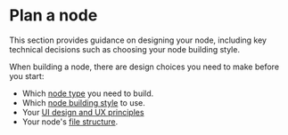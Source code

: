 # Plan a node

This section provides guidance on designing your node, including key technical decisions such as choosing your node building style.

When building a node, there are design choices you need to make before you start:

* Which [node type](/integrations/creating-nodes/plan/node-types/) you need to build.
* Which [node building style](/integrations/creating-nodes/plan/choose-node-method/) to use.
* Your [UI design and UX principles](/integrations/creating-nodes/plan/node-ui-design/)
* Your node's [file structure](/integrations/creating-nodes/build/reference/node-file-structure/).
